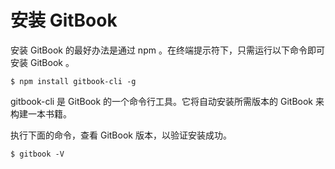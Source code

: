 # 安装 GitBook

安装 GitBook 的最好办法是通过 npm 。在终端提示符下，只需运行以下命令即可安装 GitBook 。

```shell
$ npm install gitbook-cli -g
```

gitbook-cli 是 GitBook 的一个命令行工具。它将自动安装所需版本的 GitBook 来构建一本书籍。

执行下面的命令，查看 GitBook 版本，以验证安装成功。

```shell
$ gitbook -V
```

